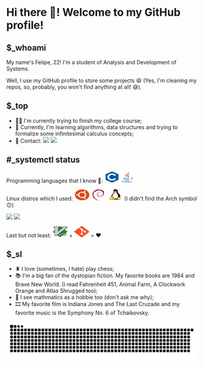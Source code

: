 # Hi there 👋! Welcome to my GitHub profile!

## $_whoami
<div>
  <p>My name's Felipe, 22! I'm a student of Analysis and Development of Systems.</p>
  
  <p>Well, I use my GitHub profile to store some projects 😄 (Yes, I'm cleaning my repos, so, probably, you won't find anything at all! 😅).</p>
</div>

## $_top
<div>
  <ul>
    <li> 🧑‍🔬 I'm currently trying to finish my college course;</li>
    <li> 🔭 Currently, I'm learning algorithms, data structures and trying to formalize some infinitesimal calculus concepts;</li>
    <li> 📮 Contact: <a href="https://www.linkedin.com/in/felipe-neves-4180a31b4/"><img src="https://img.shields.io/badge/LinkedIn-0077B5?style=for-the-badge&logo=linkedin&logoColor=white" /></a> <a href="mailto: felpsilvaneves@outlook.com"><img src="https://img.shields.io/badge/Microsoft_Outlook-0078D4?style=for-the-badge&logo=microsoft-outlook&logoColor=white" /></a></li>
  </ul>
</div>
 
## #_systemctl status

<div>
  <p>Programming languages that I know 🤖: <img height="30" width="40" src="https://raw.githubusercontent.com/devicons/devicon/master/icons/c/c-plain.svg"><img height="30" width="40" src="https://raw.githubusercontent.com/devicons/devicon/master/icons/java/java-original.svg"></p>
  <p>Linux distros which I used: <img height="30" width="40" src="https://raw.githubusercontent.com/devicons/devicon/master/icons/ubuntu/ubuntu-plain.svg">
  <img height="30" width="40" src="https://raw.githubusercontent.com/devicons/devicon/master/icons/debian/debian-original.svg">
  <img height="30" width="40" src="https://raw.githubusercontent.com/devicons/devicon/master/icons/linux/linux-original.svg"> (I didn't find the Arch symbol 🙃)
  </p>
  <p>
  <img src="https://github-readme-stats.vercel.app/api/top-langs/?username=felipe-sneves&langs_count=10&theme=jolly&layout=compact" />
  <img src="https://github-readme-stats.vercel.app/api?username=felipe-sneves&show_icons=true&theme=jolly&include_all_commits=true&count_private=true" />
  </p>
  <p>Last but not least: <img height="30" width="40" src="https://raw.githubusercontent.com/devicons/devicon/master/icons/vim/vim-original.svg"> + 
  <img height="30" width="40" src="https://raw.githubusercontent.com/devicons/devicon/master/icons/git/git-original.svg" /> = ❤️</p>
</div>

## $_sl

<div>
  <ul>
    <li> ♜ I love (sometimes, I hate) play chess;</li>
    <li> 📚 I'm a big fan of the dystopian fiction. My favorite books are 1984 and Brave New World. (I read Fahrenheit 451, Animal Farm, A Clockwork Orange and Atlas Shrugged too);</li>
    <li> 🧮 I see mathmatics as a hobbie too (don't ask me why);</li>
    <li> 🎞️ My favorite film is Indiana Jones and The Last Cruzade and my favorite music is the Symphony No. 6 of Tchaikovsky.</li>
  </ul>
</div>

![Snake animation](https://github.com/Felipe-SNeves/Felipe-SNeves/blob/output/github-contribution-grid-snake.svg)
